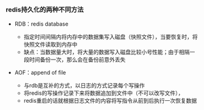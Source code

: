 ### redis持久化的两种不同方法

- RDB：redis database

  - 指定时间间隔内将内存中的数据集写入磁盘（快照文件），当要恢复时，将快照文件读取到内存中
  - 缺点：当数据量大时，将大量的数据写入磁盘比较小号性能；由于相隔一段时间备份一次，那么会在备份前意外丢失

- AOF：append of file

  - 与rdb是互补的方式，以日志的方式记录每个写操作
  - 将redis的写操作记录下来将数据追加到文件中（不可以改写文件），
  - redis重启的话就根据日志文件的内容将写指令从前到后执行一次恢复数据

  